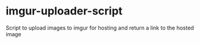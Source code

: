# imgur-uploader-script
Script to upload images to imgur for hosting and return a link to the hosted image

